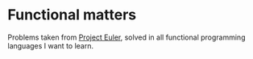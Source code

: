 Functional matters
==================

Problems taken from [Project Euler](https://projecteuler.net/), solved in all functional programming languages I want to learn. 

